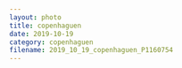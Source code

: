```yaml
---
layout: photo
title: copenhaguen
date: 2019-10-19
category: copenhaguen
filename: 2019_10_19_copenhaguen_P1160754
---
```

